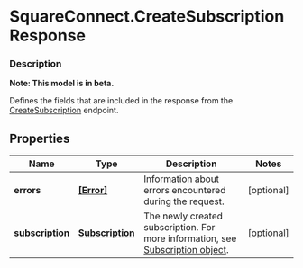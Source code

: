 # SquareConnect.CreateSubscriptionResponse

### Description
**Note: This model is in beta.**

Defines the fields that are included in the response from the [CreateSubscription](#endpoint-subscriptions-createsubscription) endpoint.

## Properties
Name | Type | Description | Notes
------------ | ------------- | ------------- | -------------
**errors** | [**[Error]**](Error.md) | Information about errors encountered during the request. | [optional] 
**subscription** | [**Subscription**](Subscription.md) | The newly created subscription.   For more information, see  [Subscription object](https://developer.squareup.com/docs/docs/subscriptions-api/overview#subscription-object). | [optional] 


